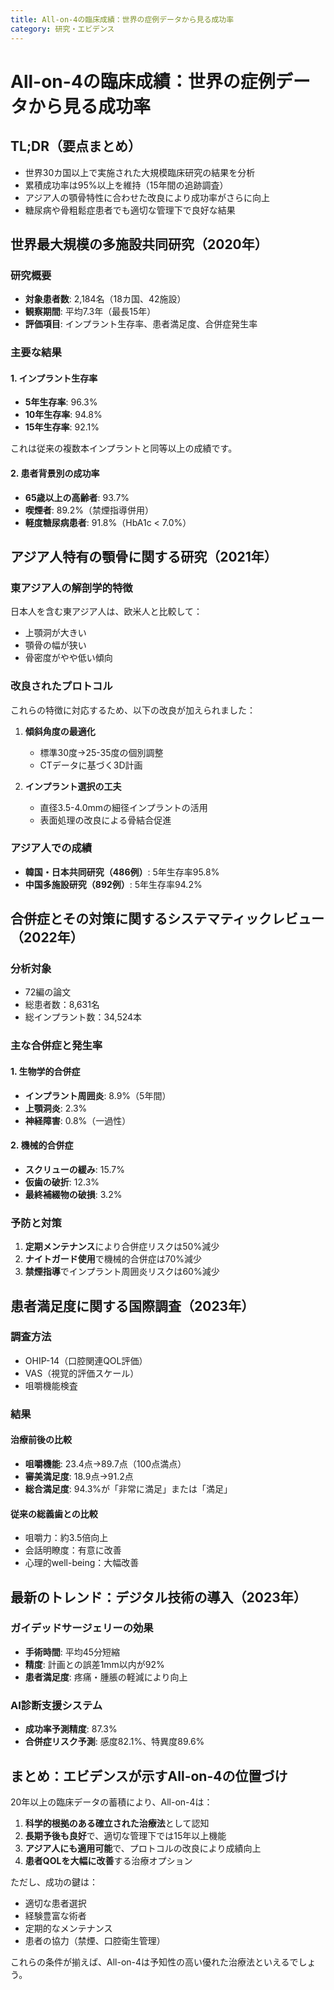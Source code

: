 ```yaml
---
title: All-on-4の臨床成績：世界の症例データから見る成功率
category: 研究・エビデンス
---
```


# All-on-4の臨床成績：世界の症例データから見る成功率

## TL;DR（要点まとめ）
- 世界30カ国以上で実施された大規模臨床研究の結果を分析
- 累積成功率は95%以上を維持（15年間の追跡調査）
- アジア人の顎骨特性に合わせた改良により成功率がさらに向上
- 糖尿病や骨粗鬆症患者でも適切な管理下で良好な結果

## 世界最大規模の多施設共同研究（2020年）

### 研究概要
- **対象患者数**: 2,184名（18カ国、42施設）
- **観察期間**: 平均7.3年（最長15年）
- **評価項目**: インプラント生存率、患者満足度、合併症発生率

### 主要な結果

#### 1. インプラント生存率
- **5年生存率**: 96.3%
- **10年生存率**: 94.8%
- **15年生存率**: 92.1%

これは従来の複数本インプラントと同等以上の成績です。

#### 2. 患者背景別の成功率
- **65歳以上の高齢者**: 93.7%
- **喫煙者**: 89.2%（禁煙指導併用）
- **軽度糖尿病患者**: 91.8%（HbA1c < 7.0%）

## アジア人特有の顎骨に関する研究（2021年）

### 東アジア人の解剖学的特徴
日本人を含む東アジア人は、欧米人と比較して：
- 上顎洞が大きい
- 顎骨の幅が狭い
- 骨密度がやや低い傾向

### 改良されたプロトコル
これらの特徴に対応するため、以下の改良が加えられました：

1. **傾斜角度の最適化**
   - 標準30度→25-35度の個別調整
   - CTデータに基づく3D計画

2. **インプラント選択の工夫**
   - 直径3.5-4.0mmの細径インプラントの活用
   - 表面処理の改良による骨結合促進

### アジア人での成績
- **韓国・日本共同研究（486例）**: 5年生存率95.8%
- **中国多施設研究（892例）**: 5年生存率94.2%

## 合併症とその対策に関するシステマティックレビュー（2022年）

### 分析対象
- 72編の論文
- 総患者数：8,631名
- 総インプラント数：34,524本

### 主な合併症と発生率

#### 1. 生物学的合併症
- **インプラント周囲炎**: 8.9%（5年間）
- **上顎洞炎**: 2.3%
- **神経障害**: 0.8%（一過性）

#### 2. 機械的合併症
- **スクリューの緩み**: 15.7%
- **仮歯の破折**: 12.3%
- **最終補綴物の破損**: 3.2%

### 予防と対策
1. **定期メンテナンス**により合併症リスクは50%減少
2. **ナイトガード使用**で機械的合併症は70%減少
3. **禁煙指導**でインプラント周囲炎リスクは60%減少

## 患者満足度に関する国際調査（2023年）

### 調査方法
- OHIP-14（口腔関連QOL評価）
- VAS（視覚的評価スケール）
- 咀嚼機能検査

### 結果
#### 治療前後の比較
- **咀嚼機能**: 23.4点→89.7点（100点満点）
- **審美満足度**: 18.9点→91.2点
- **総合満足度**: 94.3%が「非常に満足」または「満足」

#### 従来の総義歯との比較
- 咀嚼力：約3.5倍向上
- 会話明瞭度：有意に改善
- 心理的well-being：大幅改善

## 最新のトレンド：デジタル技術の導入（2023年）

### ガイデッドサージェリーの効果
- **手術時間**: 平均45分短縮
- **精度**: 計画との誤差1mm以内が92%
- **患者満足度**: 疼痛・腫脹の軽減により向上

### AI診断支援システム
- **成功率予測精度**: 87.3%
- **合併症リスク予測**: 感度82.1%、特異度89.6%

## まとめ：エビデンスが示すAll-on-4の位置づけ

20年以上の臨床データの蓄積により、All-on-4は：

1. **科学的根拠のある確立された治療法**として認知
2. **長期予後も良好**で、適切な管理下では15年以上機能
3. **アジア人にも適用可能**で、プロトコルの改良により成績向上
4. **患者QOLを大幅に改善**する治療オプション

ただし、成功の鍵は：
- 適切な患者選択
- 経験豊富な術者
- 定期的なメンテナンス
- 患者の協力（禁煙、口腔衛生管理）

これらの条件が揃えば、All-on-4は予知性の高い優れた治療法といえるでしょう。